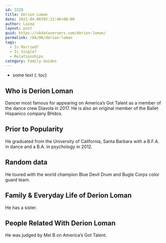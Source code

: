 ```yaml
---
id: 3328
title: Derion Loman
date: 2021-04-06T05:12:46+00:00
author: Laima
layout: post
guid: https://ukdataservers.com/derion-loman/
permalink: /04/06/derion-loman
tags:
  - Is Married?
  - Is Single?
  - Relationships
category: Family Guides
---
```


* some text
{: toc}


## Who is Derion Loman
                  
                  
                  
Dancer most famous for appearing on America&#8217;s Got Talent as a member of the dance crew Diavola in 2017. He is also an original member of the Ballet Hispanico company BHdos. 
                  
              
            
              
            
                
                
                
## Prior to Popularity
                  
                  
                  
He graduated from the University of California, Santa Barbara with a B.F.A. in dance and a B.A. in psychology in 2012.
                  
              
            
              
            
                
                
                
## Random data
                  
                  
                  
He toured with the world champion Blue Devil Drum and Bugle Corps color guard team. 
                  
              
            
              
            
                
                
                
## Family & Everyday Life of Derion Loman
                  
                  
                  
He has a sister.
                  
              
            
              
            
                
                
                
## People Related With Derion Loman
                  
                  
                  
He was judged by Mel B on America&#8217;s Got Talent.
                  
              
            
              
            
                
              
            
              
              
            
            
              
            
          
          
          